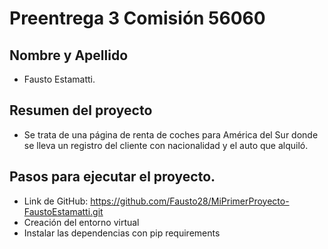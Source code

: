 # Preentrega 3 Comisión 56060

## Nombre y Apellido
- Fausto Estamatti.

## Resumen del proyecto

- Se trata de una página de renta de coches para América del Sur donde se lleva un registro del cliente con nacionalidad y el auto que alquiló.

## Pasos para ejecutar el proyecto.

- Link de GitHub: https://github.com/Fausto28/MiPrimerProyecto-FaustoEstamatti.git
- Creación del entorno virtual 
- Instalar las dependencias con pip requirements
